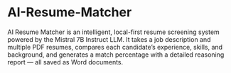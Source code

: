 # AI-Resume-Matcher
AI Resume Matcher is an intelligent, local-first resume screening system powered by the Mistral 7B Instruct LLM. It takes a job description and multiple PDF resumes, compares each candidate’s experience, skills, and background, and generates a match percentage with a detailed reasoning report — all saved as Word documents.
